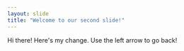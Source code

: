 ```yaml
---
layout: slide
title: "Welcome to our second slide!"
---
```

Hi there! Here's my change.
Use the left arrow to go back!
